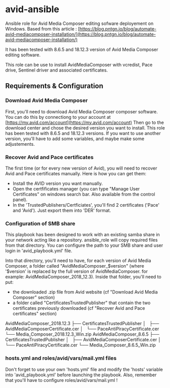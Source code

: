 # avid-ansible
Ansible role for Avid Media Composer editing sofware deployement on Windows.
Based from this article : [https://blog.pntgn.io/blog/automate-avid-mediacomposer-installation/](https://blog.pntgn.io/blog/automate-avid-mediacomposer-installation/)

It has been tested with 8.6.5 and 18.12.3 version of Avid Media Composer editing software.

This role can be use to install AvidMediaComposer with vcredist, Pace drive, Sentinel driver and associated certificates.

## Requirements & Configuration
### Download Avid Media Composer
First, you'll need to download Avid Media Composer composer software. You can do this by connectiong to your account at [https://my.avid.com/account](https://my.avid.com/account)
Then go to the download center and chose the desired version you want to install.
This role has been tested with 8.6.5 and 18.12.3 versions. If you want to use another version, you'll have to add some variables, and maybe make some adjustements.

### Recover Avid and Pace certificates
The first time (or for every new version of Avid), you will need to recover Avid and Pace certificates manually.
Here is how you can get them:

- Install the AVID version you want manually.
- Open the certfificates manager (you can type "Manage User Certificates" on windows search bar. Also available from the control panel).
- In the 'TrustedPublishers/Certficiates', you'll find 2 certificates ('Pace' and 'Avid'). Just export them into 'DER' format.

### Configuration of SMB share
This playbook has been designed to work with an existing samba share in your network acting like a repository. ansible_role will copy required files from that directory.
You can configure the path to your SMB share and user login in 'avid_playbook.yml' file.

Into that directory, you'll need to have, for each version of Avid Media Composer, a folder called "AvidMediaComposer_$version" (where '$version' is replaced by the full version
of AvidMediaComposer. for example: AvidMediaComposer_2018_12.3).
Inside that folder, you'll need to put:
- the downloaded .zip file from Avid website (cf "Download Avid Media Composer" section)
- a folder called "CertificatesTrustedPublisher" that contain the two certificates previously downloaded (cf "Recover Avid and Pace certificates" section)

AvidMediaComposer_2018.12.3
├── CertificatesTrustedPublisher
│   ├── AvidMediaComposerCertificate.cer
│   └── PaceAntiPiracyCertificate.cer
└── Media_Composer_2018.12.3_Win.zip
AvidMediaComposer_8.6.5
├── CertificatesTrustedPublisher
│   ├── AvidMediaComposerCertificate.cer
│   └── PaceAntiPiracyCertificate.cer
└── Media_Composer_8.6.5_Win.zip

### hosts.yml and roles/avid/vars/mail.yml files
Don't forget to use your own 'hosts.yml' file and modify the 'hosts' variable into 'avid_playbook.yml' before launching the playbook.
Also, remember that you'll have to configure roles/avid/vars/mail.yml !

